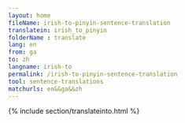 ```yaml
---
layout: home
fileName: irish-to-pinyin-sentence-translation
translatein: irish_to_pinyin
folderName : translate
lang: en
from: ga
to: zh
langname: irish-to
permalink: /irish-to-pinyin-sentence-translation
tool: sentence-translations
matchurls: en&&ga&&zh
---
```

{% include section/translateinto.html %}

